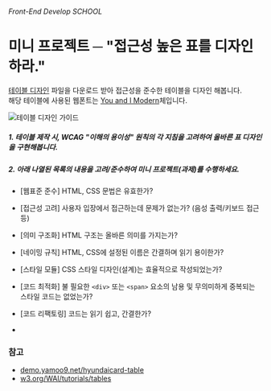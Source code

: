 ###### Front-End Develop SCHOOL

# 미니 프로젝트 ─ "접근성 높은 표를 디자인하라."

[테이블 디자인](../ASSETS/HC_Table.7z) 파일을 다운로드 받아 접근성을 준수한 테이블을 디자인 해봅니다.<br>
해당 테이블에 사용된 웹폰트는 [You and I Modern](../RESOURCES/Fonts/you_and_i_modern.zip)체입니다.

![테이블 디자인 가이드](../ASSETS/table-design-guide.png)

##### 1. 테이블 제작 시, WCAG "이해의 용이성" 원칙의 각 지침을 고려하여 올바른 표 디자인을 구현해봅니다.

##### 2. 아래 나열된 목록의 내용을 고려/준수하여 미니 프로젝트(과제)를 수행하세요.

- [웹표준 준수] HTML, CSS 문법은 유효한가?
- [접근성 고려] 사용자 입장에서 접근하는데 문제가 없는가? (음성 출력/키보드 접근 등)
- [의미 구조화] HTML 구조는 올바른 의미를 가지는가?
- [네이밍 규칙] HTML, CSS에 설정된 이름은 간결하며 읽기 용이한가?
- [스타일 모듈] CSS 스타일 디자인(설계)는 효율적으로 작성되었는가?
- [코드 최적화] 불 필요한 `<div>` 또는 `<span>` 요소의 남용 및 무의미하게 중복되는 스타일 코드는 없었는가?
- [코드 리팩토링] 코드는 읽기 쉽고, 간결한가?

-

### 참고

- [demo.yamoo9.net/hyundaicard-table](http://demo.yamoo9.net/hyundaicard-table/)
- [w3.org/WAI/tutorials/tables](https://www.w3.org/WAI/tutorials/tables/)
